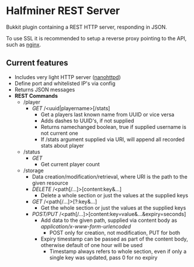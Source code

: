 # Halfminer REST Server
Bukkit plugin containing a REST HTTP server, responding in JSON.

To use SSL it is recommended to setup a reverse proxy pointing to the API, such as [nginx](https://www.nginx.com/).

## Current features
- Includes very light HTTP server ([nanohttpd](https://github.com/NanoHttpd/nanohttpd))
- Define port and whitelisted IP's via config
- Returns JSON messages
- **REST Commands**
  - /player
    - *GET* /\<uuid|playername>\[/stats]
      - Get a players last known name from UUID or vice versa
      - Adds dashes to UUID's, if not supplied
      - Returns namechanged boolean, true if supplied username is not current one
      - If /stats argument supplied via URI, will append all recorded stats about player
  - /status
    - *GET*
      - Get current player count
  - /storage
    - Data creation/modification/retrieval, where URI is the path to the given resource
    - *DELETE* /\<path\[/...]>\[content:key&...]
      - Delete a whole section or just the values at the supplied keys
    - *GET* /\<path\[/...]>\[?:key&...]
      - Get the whole section or just the values at the supplied keys
    - *POST/PUT* /\<path\[/...]>\[content:key=value&...&expiry=seconds]
      - Add data to the given path, supplied via content body as *application/x-www-form-urlencoded*
        - POST only for creation, not modification, PUT for both
      - Expiry timestamp can be passed as part of the content body, otherwise default of one hour will be used
        - Timestamp always refers to whole section, even if only a single key was updated, pass 0 for no expiry
